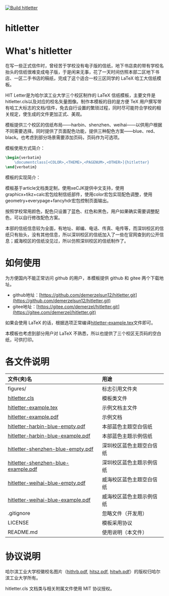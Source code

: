 [![Build hitletter](https://github.com/DemerzelSun12/hitletter/actions/workflows/blank.yml/badge.svg?branch=main)](https://github.com/DemerzelSun12/hitletter/actions/workflows/blank.yml)
# hitletter

# What's hitletter

在写一些正式信件时，曾经苦于学校没有电子版的信纸，地下书店卖的带有学校名抬头的信纸很难变成电子版，于是闲来无事，花了一天时间仿照本部二区地下书店、一区二手书店的稿纸，完成了这个适合一校三区同学的 LaTeX 哈工大信纸模板。

HIT Letter是为哈尔滨工业大学三个校区制作的 LaTeX 信纸模板，主要文件是hitletter.cls以及对应的校名矢量图像。制作本模板的目的是方便 TeX 用户撰写带有哈工大标志的文档/信件，免去自行设置的繁琐过程，同时尽可能符合学校的相关规定，使生成的文件更加正式、美观。

模板提供三个校区的信纸布局——harbin、shenzhen、weihai——以供用户根据不同需要选择。同时提供了页面配色功能，提供三种配色方案——blue、red、black。也考虑到部分场景需要添加页码，页码作为可选项。

模板使用方式简介：

```tex
\begin{verbatim}
    \documentclass[<COLOR>,<THEME>,<PAGENUM>,<OTHER>]{hitletter}
\end{verbatim}
```


模板的实现简介：

模板基于article文档类定制，使用xeCJK提供中文支持，使用graphicx+tikz+calc宏包绘制信纸部件，使用color宏包实现配色调整，使用geometry+everypage+fancyhdr宏包控制页面输出。

按照学校常用颜色，配色只设置了蓝色、红色和黑色，用户如果确实需要调整配色，可以自行修改配色方案。

本部的信纸信息较为全面，有地址、邮编、电话、传真、电传等，而深圳校区的信纸只有抬头，没有其他信息，所以深圳校区的信纸加入了一些在官网查到的公开信息；威海校区的信纸没见过，所以仿照深圳校区的信纸制作了。

# 如何使用

为方便国内不能正常访问 github 的用户，本模板提供 github 和 gitee 两个下载地址。

- github地址：[https://github.com/demerzelsun12/hitletter.git](https://github.com/demerzelsun12/hitletter.git)
- gitee地址：[https://gitee.com/demerzel/hitletter.git](https://gitee.com/demerzel/hitletter.git)

如果会使用 LaTeX 的话，根据选项正常编译[hitletter-example.tex](./hitletter-example.tex)文件即可。

本模板也考虑到部分用户对 LaTeX 不熟悉，所以也提供了三个校区无页码的空白纸，可供打印。

# 各文件说明

| 文件(夹)名          | 用途 |
|:----|:----|
| figures/ | 标志引用文件夹 |
| [hitletter.cls](./hitletter.cls) | 模板类文件 |
| [hitletter-example.tex](./hitletter-example.tex) | 示例文档主文件 |
| [hitletter-example.pdf](./hitletter-example.pdf) | 示例文档 |
| [hitletter-harbin-blue-empty.pdf](./hitletter-harbin-blue-empty.pdf) | 本部蓝色主题空白信纸 |
| [hitletter-harbin-blue-example.pdf](./hitletter-harbin-blue-example.pdf) | 本部蓝色主题示例信纸 |
| [hitletter-shenzhen-blue-empty.pdf](./hitletter-shenzhen-blue-empty.pdf) | 深圳校区蓝色主题空白信纸 |
| [hitletter-shenzhen-blue-example.pdf](./hitletter-shenzhen-blue-example.pdf) | 深圳校区蓝色主题示例信纸 |
| [hitletter-weihai-blue-empty.pdf](./hitletter-weihai-blue-empty.pdf) | 威海校区蓝色主题空白信纸 |
| [hitletter-weihai-blue-example.pdf](./hitletter-weihai-blue-example.pdf) | 威海校区蓝色主题示例信纸 |
| .gitignore| 忽略文件（开发用） |
| LICENSE | 模板采用协议 |
| README.md | 使用说明（本文件） |

# 协议说明

哈尔滨工业大学校徽校名图片（[hithrb.pdf](./figures/hithrb.pdf), [hitsz.pdf](./figures/hitsz.pdf), [hitwh.pdf](./figures/hitwh.pdf)）的版权归哈尔滨工业大学所有。

hitletter.cls 文档类与相关附属文件使用 MIT 协议授权。

